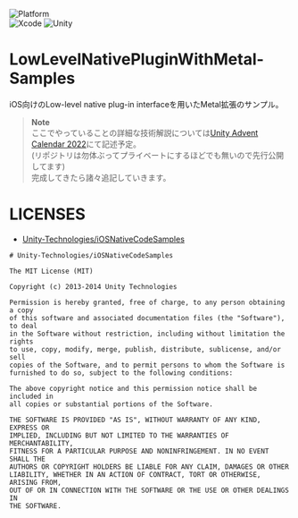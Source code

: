 ![Platform](https://img.shields.io/badge/platform-iOS16.0%2B%20%7C%20iPadOS16.0%2B-9cf)<br>
![Xcode](https://img.shields.io/badge/Xcode-14.1-blue)
![Unity](https://img.shields.io/badge/Unity-2021.3.13f1-lightgrey)

# LowLevelNativePluginWithMetal-Samples

iOS向けのLow-level native plug-in interfaceを用いたMetal拡張のサンプル。

> **Note**<br>
> ここでやっていることの詳細な技術解説については[Unity Advent Calendar 2022](https://qiita.com/advent-calendar/2022/unity)にて記述予定。<br>
> (リポジトリは勿体ぶってプライベートにするほどでも無いので先行公開してます)<br>
> 完成してきたら諸々追記していきます。


# LICENSES

- [Unity-Technologies/iOSNativeCodeSamples](https://github.com/Unity-Technologies/iOSNativeCodeSamples/blob/2019-dev/LICENSE)

```
# Unity-Technologies/iOSNativeCodeSamples

The MIT License (MIT)

Copyright (c) 2013-2014 Unity Technologies

Permission is hereby granted, free of charge, to any person obtaining a copy
of this software and associated documentation files (the "Software"), to deal
in the Software without restriction, including without limitation the rights
to use, copy, modify, merge, publish, distribute, sublicense, and/or sell
copies of the Software, and to permit persons to whom the Software is
furnished to do so, subject to the following conditions:

The above copyright notice and this permission notice shall be included in
all copies or substantial portions of the Software.

THE SOFTWARE IS PROVIDED "AS IS", WITHOUT WARRANTY OF ANY KIND, EXPRESS OR
IMPLIED, INCLUDING BUT NOT LIMITED TO THE WARRANTIES OF MERCHANTABILITY,
FITNESS FOR A PARTICULAR PURPOSE AND NONINFRINGEMENT. IN NO EVENT SHALL THE
AUTHORS OR COPYRIGHT HOLDERS BE LIABLE FOR ANY CLAIM, DAMAGES OR OTHER
LIABILITY, WHETHER IN AN ACTION OF CONTRACT, TORT OR OTHERWISE, ARISING FROM,
OUT OF OR IN CONNECTION WITH THE SOFTWARE OR THE USE OR OTHER DEALINGS IN
THE SOFTWARE.
```

